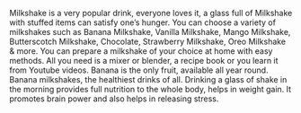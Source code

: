Milkshake is a very popular drink, everyone loves it, a glass full of Milkshake with stuffed items can satisfy one’s hunger. You can choose a variety of milkshakes such as Banana Milkshake, Vanilla Milkshake, Mango Milkshake, Butterscotch Milkshake, Chocolate, Strawberry Milkshake, Oreo Milkshake & more. You can prepare a milkshake of your choice at home with easy methods. All you need is a mixer or blender, a recipe book or you learn it from Youtube videos. Banana is the only fruit, available all year round. Banana milkshakes, the healthiest drinks of all. Drinking a glass of shake in the morning provides full nutrition to the whole body, helps in weight gain. It promotes brain power and also helps in releasing stress.

